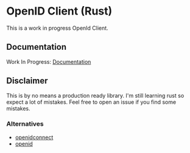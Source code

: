 # OpenID Client (Rust)

This is a work in progress OpenId Client.

## Documentation

Work In Progress: [Documentation](https://docs.rs/openid-client)

## Disclaimer

This is by no means a production ready library. I'm still learning rust so expect a lot of mistakes. Feel free to open
an issue if you find some mistakes.

### Alternatives

-   [openidconnect](https://crates.io/crates/openidconnect)
-   [openid](https://crates.io/crates/openid)
